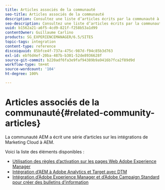 ```yaml
---
title: Articles associés de la communauté
seo-title: Articles associés de la communauté
description: Consultez une liste d’articles écrits par la communauté à propos des intégrations de Marketing Cloud à AEM.
seo-description: Consultez une liste d’articles écrits par la communauté à propos des intégrations de Marketing Cloud à AEM.
uuid: b1562a21-a6f5-4cd9-821f-f258b53a1d99
contentOwner: Guillaume Carlino
products: SG_EXPERIENCEMANAGER/6.5/SITES
topic-tags: integration
content-type: reference
discoiquuid: 85bfce4f-737a-475c-987d-f94c85b3d763
exl-id: ebf6d4ef-20ba-487b-b301-52de8936628f
source-git-commit: b220adf6fa3e9faf94389b9a9416b7fca2f89d9d
workflow-type: tm+mt
source-wordcount: '104'
ht-degree: 100%

---
```


# Articles associés de la communauté{#related-community-articles}

La communauté AEM a écrit une série d’articles sur les intégrations de Marketing Cloud à AEM.

Voici la liste des éléments disponibles :

* [Utilisation des règles d’activation sur les pages Web Adobe Experience Manager](https://helpx.adobe.com/fr/experience-manager/using/dtm.html)
* [Intégration d’AEM à Adobe Analytics et Target avec DTM](https://helpx.adobe.com/fr/experience-manager/using/integrate-digital-marketing-solutions.html)
* [Intégration d’Adobe Experience Manager et d’Adobe Campaign Standard pour créer des bulletins d’information](https://helpx.adobe.com/fr/experience-manager/using/aem_campaign.html)
